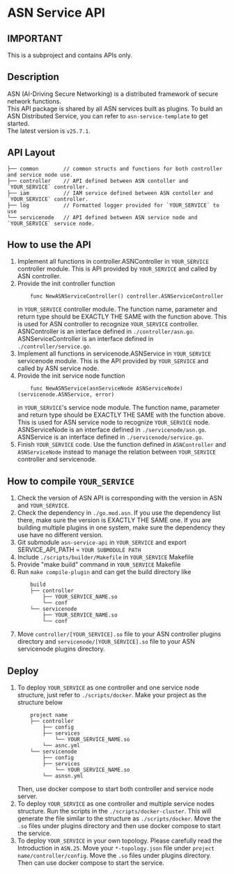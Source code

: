 # ASN Service API

## IMPORTANT
This is a subproject and contains APIs only.

## Description
ASN (AI-Driving Secure Networking) is a distributed framework of secure network functions.\
This API package is shared by all ASN services built as plugins.
To build an ASN Distributed Service, you can refer to `asn-service-template` to get started.\
The latest version is `v25.7.1`.

## API Layout
    ├── common        // common structs and functions for both controller and service node use. 
    ├── controller    // API defined between ASN contoller and `YOUR_SERVICE` controller.
    ├── iam           // IAM service defined between ASN contoller and `YOUR_SERVICE` controller.
    ├── log           // Formatted logger provided for `YOUR_SERVICE` to use
    └── servicenode   // API defined between ASN service node and `YOUR_SERVICE` service node.

## How to use the API
1. Implement all functions in controller.ASNController in `YOUR_SERVICE` controller module.
   This is API provided by `YOUR_SERVICE` and called by ASN controller. 
2. Provide the init controller function
   ```
       func NewASNServiceController() controller.ASNServiceController
   ```
   in `YOUR_SERVICE` controller module.
   The function name, parameter and return type should be EXACTLY THE SAME with the function above.
   This is used for ASN controller to recognize `YOUR_SERVICE` controller.
   ASNController is an interface defined in `./controller/asn.go`.
   ASNServiceController is an interface defined in `./controller/service.go`. 
3. Implement all functions in servicenode.ASNService in `YOUR_SERVICE` servicenode module.
   This is the API provided by `YOUR_SERVICE` and called by ASN service node. 
4. Provide the init service node function
   ```
       func NewASNService(asnServiceNode ASNServiceNode) (servicenode.ASNService, error)
   ```
   in `YOUR_SERVICE`'s service node module.
   The function name, parameter and return type should be EXACTLY THE SAME with the function above.
   This is used for ASN service node to recognize `YOUR_SERVICE` node.
   ASNServiceNode is an interface defined in `./servicenode/asn.go`.
   ASNService is an interface defined in `./servicenode/service.go`.
5. Finish `YOUR_SERVICE` code. Use the function defined in `ASNController` and `ASNServiceNode` instead to manage the relation between `YOUR_SERVICE` controller and servicenode.

## How to compile `YOUR_SERVICE`
1. Check the version of ASN API is corresponding with the version in ASN and `YOUR_SERVICE`. 
2. Check the dependency in `./go.mod.asn`.
   If you use the dependency list there, make sure the version is EXACTLY THE SAME one.
   If you are building multiple plugins in one system, make sure the dependency they use have no different version.
3. Git submodule `asn-service-api` in `YOUR_SERVICE` and export SERVICE_API_PATH = `YOUR SUBMODULE PATH`
4. Include `./scripts/builder/Makefile` in `YOUR_SERVICE` Makefile
5. Provide "make build" command in `YOUR_SERVICE` Makefile
6. Run `make compile-plugin` and can get the build directory like
    ```
        build
        ├── controller    
            ├── YOUR_SERVICE_NAME.so 
            └── conf
        └── servicenode
            ├── YOUR_SERVICE_NAME.so 
            └── conf
    ```
7. Move `controller/[YOUR_SERVICE].so` file to your ASN controller plugins directory
   and `servicenode/[YOUR_SERVICE].so` file to your ASN servicenode plugins directory.

## Deploy
1. To deploy `YOUR_SERVICE` as one controller and one service node structure, just refer to `./scripts/docker`.
   Make your project as the structure below
   ```
       project name
       ├── controller    
           ├── config
           ├── services
               └── YOUR_SERVICE_NAME.so 
           └── asnc.yml
       └── servicenode
           ├── config
           ├── services
               └── YOUR_SERVICE_NAME.so 
           └── asnsn.yml
   ```
   Then, use docker compose to start both controller and service node server.
2. To deploy `YOUR_SERVICE` as one controller and multiple service nodes structure. 
   Run the scripts in the `./scripts/docker-cluster`.
   This will generate the file similar to the structure as `./scripts/docker`.
   Move the `.so` files under plugins directory and then use docker compose to start the service. 
3. To deploy `YOUR_SERVICE` in your own topology. Please carefully read the Introduction in `ASN.25`.
   Move your `*-topology.json` file under `project name/controller/config`. 
   Move the `.so` files under plugins directory. Then can use docker compose to start the service.
